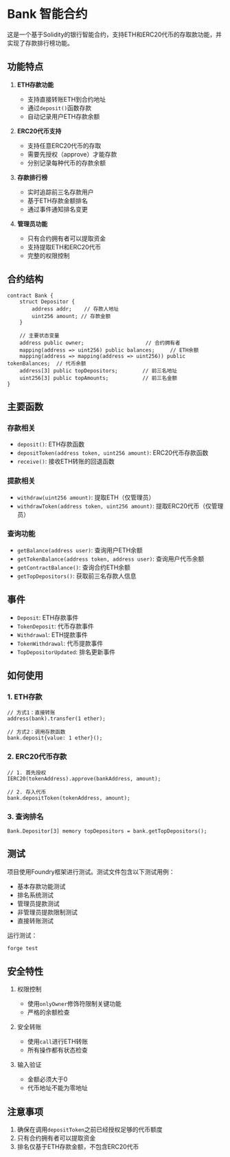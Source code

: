 # Bank 智能合约

这是一个基于Solidity的银行智能合约，支持ETH和ERC20代币的存取款功能，并实现了存款排行榜功能。

## 功能特点

1. **ETH存款功能**
   - 支持直接转账ETH到合约地址
   - 通过`deposit()`函数存款
   - 自动记录用户ETH存款余额

2. **ERC20代币支持**
   - 支持任意ERC20代币的存取
   - 需要先授权（approve）才能存款
   - 分别记录每种代币的存款余额

3. **存款排行榜**
   - 实时追踪前三名存款用户
   - 基于ETH存款金额排名
   - 通过事件通知排名变更

4. **管理员功能**
   - 只有合约拥有者可以提取资金
   - 支持提取ETH和ERC20代币
   - 完整的权限控制

## 合约结构

```solidity
contract Bank {
    struct Depositor {
        address addr;    // 存款人地址
        uint256 amount; // 存款金额
    }
    
    // 主要状态变量
    address public owner;                    // 合约拥有者
    mapping(address => uint256) public balances;     // ETH余额
    mapping(address => mapping(address => uint256)) public tokenBalances;  // 代币余额
    address[3] public topDepositors;        // 前三名地址
    uint256[3] public topAmounts;           // 前三名金额
}
```

## 主要函数

### 存款相关
- `deposit()`: ETH存款函数
- `depositToken(address token, uint256 amount)`: ERC20代币存款函数
- `receive()`: 接收ETH转账的回退函数

### 提款相关
- `withdraw(uint256 amount)`: 提取ETH（仅管理员）
- `withdrawToken(address token, uint256 amount)`: 提取ERC20代币（仅管理员）

### 查询功能
- `getBalance(address user)`: 查询用户ETH余额
- `getTokenBalance(address token, address user)`: 查询用户代币余额
- `getContractBalance()`: 查询合约ETH余额
- `getTopDepositors()`: 获取前三名存款人信息

## 事件

- `Deposit`: ETH存款事件
- `TokenDeposit`: 代币存款事件
- `Withdrawal`: ETH提款事件
- `TokenWithdrawal`: 代币提款事件
- `TopDepositorUpdated`: 排名更新事件

## 如何使用

### 1. ETH存款
```solidity
// 方式1：直接转账
address(bank).transfer(1 ether);

// 方式2：调用存款函数
bank.deposit{value: 1 ether}();
```

### 2. ERC20代币存款
```solidity
// 1. 首先授权
IERC20(tokenAddress).approve(bankAddress, amount);

// 2. 存入代币
bank.depositToken(tokenAddress, amount);
```

### 3. 查询排名
```solidity
Bank.Depositor[3] memory topDepositors = bank.getTopDepositors();
```

## 测试

项目使用Foundry框架进行测试。测试文件包含以下测试用例：

- 基本存款功能测试
- 排名系统测试
- 管理员提款测试
- 非管理员提款限制测试
- 直接转账测试

运行测试：
```bash
forge test
```

## 安全特性

1. 权限控制
   - 使用`onlyOwner`修饰符限制关键功能
   - 严格的余额检查

2. 安全转账
   - 使用`call`进行ETH转账
   - 所有操作都有状态检查

3. 输入验证
   - 金额必须大于0
   - 代币地址不能为零地址

## 注意事项

1. 确保在调用`depositToken`之前已经授权足够的代币额度
2. 只有合约拥有者可以提取资金
3. 排名仅基于ETH存款金额，不包含ERC20代币
